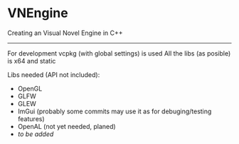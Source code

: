 # VNEngine
Creating an Visual Novel Engine in C++
______________________________________

For development vcpkg (with global settings) is used
All the libs (as posible) is x64 and static

Libs needed (API not included):
*	OpenGL 
*	GLFW
*	GLEW
*	ImGui (probably some commits may use it as for debuging/testing features)
*	OpenAL (not yet needed, planed)
*	*to be added*
